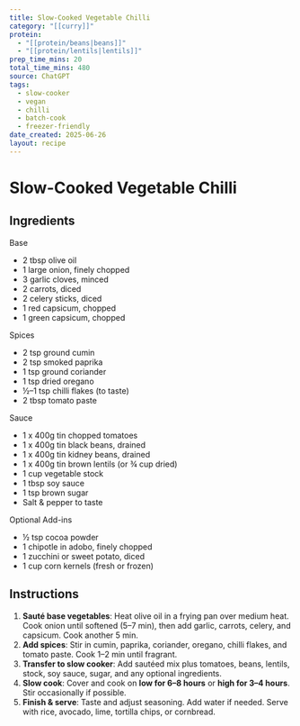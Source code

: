 ```yaml
---
title: Slow-Cooked Vegetable Chilli
category: "[[curry]]"
protein:
  - "[[protein/beans|beans]]"
  - "[[protein/lentils|lentils]]"
prep_time_mins: 20
total_time_mins: 480
source: ChatGPT
tags:
  - slow-cooker
  - vegan
  - chilli
  - batch-cook
  - freezer-friendly
date_created: 2025-06-26
layout: recipe
---
```


# Slow-Cooked Vegetable Chilli

## Ingredients

Base
- 2 tbsp olive oil  
- 1 large onion, finely chopped  
- 3 garlic cloves, minced  
- 2 carrots, diced  
- 2 celery sticks, diced  
- 1 red capsicum, chopped  
- 1 green capsicum, chopped  

Spices
- 2 tsp ground cumin  
- 2 tsp smoked paprika  
- 1 tsp ground coriander  
- 1 tsp dried oregano  
- ½–1 tsp chilli flakes (to taste)  
- 2 tbsp tomato paste  

Sauce
- 1 x 400g tin chopped tomatoes  
- 1 x 400g tin black beans, drained  
- 1 x 400g tin kidney beans, drained  
- 1 x 400g tin brown lentils (or ¾ cup dried)  
- 1 cup vegetable stock  
- 1 tbsp soy sauce  
- 1 tsp brown sugar  
- Salt & pepper to taste  

Optional Add-ins
- ½ tsp cocoa powder  
- 1 chipotle in adobo, finely chopped  
- 1 zucchini or sweet potato, diced  
- 1 cup corn kernels (fresh or frozen)

## Instructions

1. **Sauté base vegetables**: Heat olive oil in a frying pan over medium heat. Cook onion until softened (5–7 min), then add garlic, carrots, celery, and capsicum. Cook another 5 min.
2. **Add spices**: Stir in cumin, paprika, coriander, oregano, chilli flakes, and tomato paste. Cook 1–2 min until fragrant.
3. **Transfer to slow cooker**: Add sautéed mix plus tomatoes, beans, lentils, stock, soy sauce, sugar, and any optional ingredients.
4. **Slow cook**: Cover and cook on **low for 6–8 hours** or **high for 3–4 hours**. Stir occasionally if possible.
5. **Finish & serve**: Taste and adjust seasoning. Add water if needed. Serve with rice, avocado, lime, tortilla chips, or cornbread.
